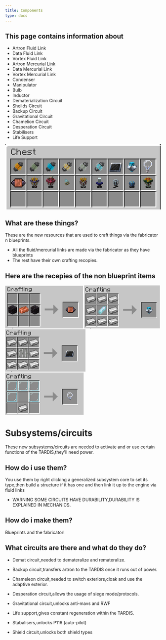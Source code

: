 ```yaml
---
title: Components
type: docs
---
```

## This page contains information about
* Artron Fluid Link
* Data Fluid Link
* Vortex Fluid Link
* Artron Mercurial Link
* Data Mercurial Link
* Vortex Mercurial Link
* Condenser
* Manipulator
* Bulb
* Inductor
* Dematerialization Circuit
* Sheilds Circuit
* Backup Circuit
* Gravitational Circuit
* Chamelion Circuit
* Desperation Circuit
* Stabilisers
* Life Support
  
 ![stuff](images/resourcesall.png)
## What are these things?

These are the new resources that are used to craft things via the fabricator n blueprints.
* All the fluid/mercurial links are made via the fabricator as they have blueprints
* The rest have their own crafting recopies.

## Here are the recepies of the non blueprint items
![inductor recepie](images/ind.png)
![manip recepie](images/manip.png)
![condenser recepie](images/cond.png)
![bulb recepie](images/bulb.png)


# Subsystems/circuits

These new subsystems/circuits are needed to activate and or use certain functions of the TARDIS,they'll need power.

## How do i use them?

You use them by right clicking a generalized subsystem core to set its type,then build a structure if it has one and then link it up to the engine via fluid links

* WARNING SOME CIRCUITS HAVE DURABILITY,DURABILITY IS EXPLAINED IN MECHANICS.

## How do i make them?

Blueprints and the fabricator!

## What circuits are there and what do they do?

* Demat circuit,needed to demateralize and remateralize.

* Backup circuit,transfers artron to the TARDIS once it runs out of power.

* Chameleon circuit,needed to switch exteriors,cloak and use the adaptive exterior.

* Desperation circuit,allows the usage of siege mode/protocols.

* Gravitational circuit,unlocks anti-mavs and RWF

* Life support,gives constant regeneration within the TARDIS.

* Stabalisers,unlocks P116 (auto-pilot)

* Shield circuit,unlocks both shield types
